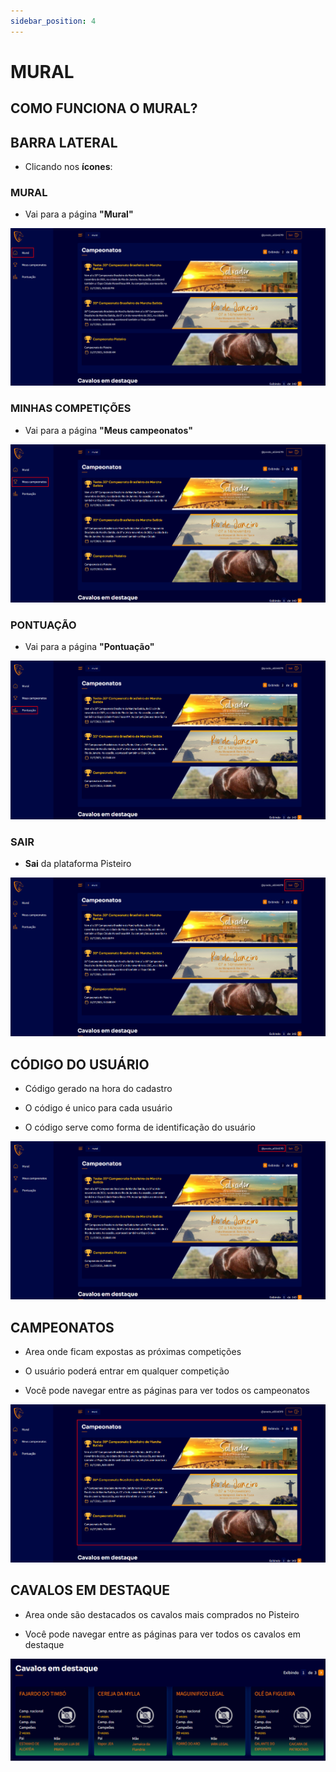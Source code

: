```yaml
---
sidebar_position: 4
---
```


# MURAL

## COMO FUNCIONA O MURAL?

## BARRA LATERAL

- Clicando nos **ícones**:

### MURAL

- Vai para a página **"Mural"**

![Mural](/img/Plataforma/dash.png)

### MINHAS COMPETIÇÕES

- Vai para a página **"Meus campeonatos"**

![Mural](/img/Plataforma/meuscampeonatos.png)

### PONTUAÇÃO

- Vai para a página **"Pontuação"**

![Mural](/img/Plataforma/pontuacaodash.png)

### SAIR

- **Sai** da plataforma Pisteiro

![Mural](/img/Plataforma/sairdash.png)

## CÓDIGO DO USUÁRIO

- Código gerado na hora do cadastro

- O código é unico para cada usuário

- O código serve como forma de identificação do usuário

![Mural](/img/Plataforma/mural15.png)

## CAMPEONATOS

- Area onde ficam expostas as próximas competições

- O usuário poderá entrar em qualquer competição

- Você pode navegar entre as páginas para ver todos os campeonatos

![Mural](/img/Plataforma/meuscampeonatos2.png)

## CAVALOS EM DESTAQUE

- Area onde são destacados os cavalos mais comprados no Pisteiro

- Você pode navegar entre as páginas para ver todos os cavalos em destaque

![Mural](/img/Plataforma/cavalosemdestaque.png)